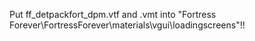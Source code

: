 Put ff_detpackfort_dpm.vtf and .vmt into "Fortress Forever\FortressForever\materials\vgui\loadingscreens"!!